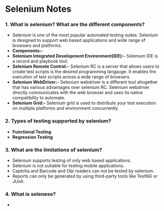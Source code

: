# Selenium Notes


### 1. What is selenium? What are the different components?
 * Selenium is one of the most popular automated testing suites. Selenium is designed to support web based applications and wide range of browsers and platforms.
 * **Components:-**
 * **Selenium Integrated Development Environment(IDE):-** Selenium IDE is a record and playbook tool.
 * **Selenium Remote Control:-** Selenium RC is a server that allows users to create test scripts is the desired programming langauge. It enables the execution of test scripts across a wide range of browsers.
 * **Selenium WebDriver:-** Selenium webdriver is a different tool altogether that has various advantages over selenium RC. Selenium webdriver directly communicates with the web  browser and uses its native compatibility to automate.
 * **Selenium Grid:-** Selenium grid is used to distribute your test execution on multiple platforms and environment concurrently.

### 2. Types of testing supported by selenium?
 * **Functional Testing**
 * **Regression Testing**
### 3. What are the limitations of selenium?
 * Selenium supports testing of only web based applications.
 * Selenium is not suitable for testing mobile applications.
 * Captcha and Barcode and Otp readers can not be tested by selenium.
 * Reports can only be generated by using third-party tools like TestNG or JUnit.
### 4. What is selenese?
 * 
